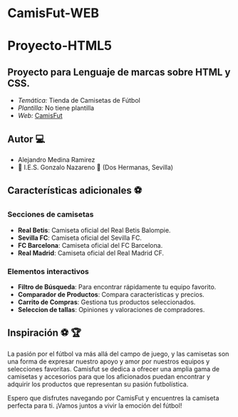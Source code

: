# CamisFut-WEB
# Proyecto-HTML5

## Proyecto para Lenguaje de marcas sobre HTML y CSS.
 * _Temática:_ Tienda de Camisetas de Fútbol
 *  _Plantilla:_ No tiene plantilla
 * _Web:_ [CamisFut](https://github.com/Alejandromr1599/Pagina-web/)

## Autor :computer:
* Alejandro Medina Ramirez
* :school: I.E.S. Gonzalo Nazareno :round_pushpin: (Dos Hermanas, Sevilla)

## Características adicionales :soccer:

### Secciones de camisetas
* **Real Betis**: Camiseta oficial del Real Betis Balompie.
* **Sevilla FC**: Camiseta oficial del Sevilla FC.
* **FC Barcelona**: Camiseta oficial del FC Barcelona.
* **Real Madrid**: Camiseta oficial del Real Madrid CF.

### Elementos interactivos
* **Filtro de Búsqueda**: Para encontrar rápidamente tu equipo favorito.
* **Comparador de Productos**: Compara características y precios.
* **Carrito de Compras**: Gestiona tus productos seleccionados.
* **Seleccion de tallas**: Opiniones y valoraciones de compradores.



## Inspiración :soccer: :trophy:
La pasión por el fútbol va más allá del campo de juego, y las camisetas son una forma de expresar nuestro apoyo y amor por nuestros equipos y selecciones favoritas. Camisfut se dedica a ofrecer una amplia gama de camisetas y accesorios para que los aficionados puedan encontrar y adquirir los productos que representan su pasión futbolística.

Espero que disfrutes navegando por CamisFut y encuentres la camiseta perfecta para ti. ¡Vamos juntos a vivir la emoción del fútbol!

